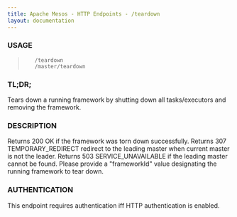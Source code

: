 ```yaml
---
title: Apache Mesos - HTTP Endpoints - /teardown
layout: documentation
---
```

<!--- This is an automatically generated file. DO NOT EDIT! --->

### USAGE ###
>        /teardown
>        /master/teardown

### TL;DR; ###
Tears down a running framework by shutting down all tasks/executors and removing the framework.

### DESCRIPTION ###
Returns 200 OK if the framework was torn down successfully.
Returns 307 TEMPORARY_REDIRECT redirect to the leading master when
current master is not the leader.
Returns 503 SERVICE_UNAVAILABLE if the leading master cannot be
found.
Please provide a "frameworkId" value designating the running
framework to tear down.


### AUTHENTICATION ###
This endpoint requires authentication iff HTTP authentication is
enabled.